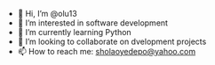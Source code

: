 - 👋 Hi, I’m @olu13
- 👀 I’m interested in software development
- 🌱 I’m currently learning Python
- 💞️ I’m looking to collaborate on dvelopment projects
- 📫 How to reach me: sholaoyedepo@yahoo.com

<!---
olu13/olu13 is a ✨ special ✨ repository because its `README.md` (this file) appears on your GitHub profile.
You can click the Preview link to take a look at your changes.
--->
